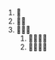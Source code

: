 1. :dango:
2. :dango::dango:
3. :dango::dango::dango:
   1. :dango::dango::dango::dango:
   2. :dango::dango::dango::dango:

